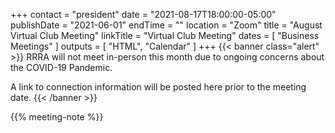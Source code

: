 +++
contact = "president"
date = "2021-08-17T18:00:00-05:00"
publishDate = "2021-06-01"
endTime = ""
location = "Zoom"
title = "August Virtual Club Meeting"
linkTitle = "Virtual Club Meeting"
dates = [ "Business Meetings" ]
outputs = [ "HTML", "Calendar" ]
+++
{{< banner class="alert" >}}
RRRA will not meet in-person this month due to ongoing concerns
about the COVID-19 Pandemic.

A link to connection information will be posted here prior to the meeting date.
{{< /banner >}}

{{% meeting-note %}}
